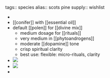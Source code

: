 tags:: species
alias:: scots pine
supply:: wishlist

-
- [[conifer]] with [[essential oil]]
- default [[polen]] for [[divine mix]]
	- medium dosage for [[rituals]]
	- very medium in [[phytoandrogens]]
	- moderate [[dopamine]] tone
	- crisp spiritual clarity
	- best use: flexible: micro-rituals, clarity
- ![](https://peach-geographical-bat-397.mypinata.cloud/ipfs/QmcMvDusy6ARyNzABEozsPfDABwU4Wf1evae5ZWFvrywEe)
- ![](https://peach-geographical-bat-397.mypinata.cloud/ipfs/QmNp2jZhkw7uZaa86nJSFKjfr6h7Xbp6kfijUpZ6AVFxbx)
-